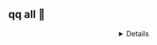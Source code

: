 ## qq all 👋

<!--
**vgbhj/vgbhj** is a ✨ _special_ ✨ repository because its `README.md` (this file) appears on your GitHub profile.

Here are some ideas to get you started:

- 🔭 I’m currently working on ...
- 🌱 I’m currently learning ...
- 👯 I’m looking to collaborate on ...
- 🤔 I’m looking for help with ...
- 💬 Ask me about ...
- 📫 How to reach me: ...
- 😄 Pronouns: ...
- ⚡ Fun fact: ...
-->

<details align="center">


## Stats:

![LeetCode Stats](https://leetcard.jacoblin.cool/VgbHj?theme=dark&font=JetBrains%20Mono)
[![GitHub Streak](https://streak-stats.demolab.com?user=vgbhj&theme=dark&hide_border=true)](https://git.io/streak-stats)
![stats](https://github-readme-stats.vercel.app/api?username=vgbhj&show_icons=true&theme=dark&hide_border=true)


</details>
